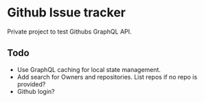 # Github Issue tracker

Private project to test Githubs GraphQL API.

## Todo

- Use GraphQL caching for local state management.
- Add search for Owners and repositories. List repos if no repo is provided?
- Github login?